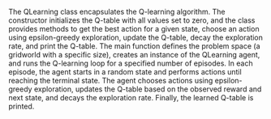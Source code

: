 The QLearning class encapsulates the Q-learning algorithm. 
The constructor initializes the Q-table with all values set to zero, and the class provides methods to get the best action for a given state, choose an action using epsilon-greedy exploration, update the Q-table, decay the exploration rate, and print the Q-table.
The main function defines the problem space (a gridworld with a specific size), creates an instance of the QLearning agent, and runs the Q-learning loop for a specified number of episodes. In each episode, the agent starts in a random state and performs actions until reaching the terminal state. The agent chooses actions using epsilon-greedy exploration, updates the Q-table based on the observed reward and next state, and decays the exploration rate. Finally, the learned Q-table is printed.
